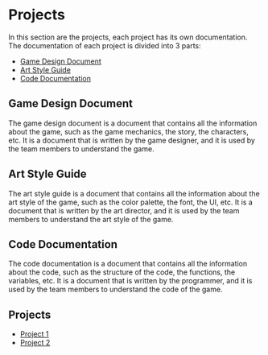 # Projects

In this section are the projects, each project has its own documentation. The documentation of each project is divided into 3 parts:

- [Game Design Document](#game-design-document)
- [Art Style Guide](#art-style-guide)
- [Code Documentation](#code-documentation)

## Game Design Document
The game design document is a document that contains all the information about the game, such as the game mechanics, the story, the characters, etc. It is a document that is written by the game designer, and it is used by the team members to understand the game.


## Art Style Guide
The art style guide is a document that contains all the information about the art style of the game, such as the color palette, the font, the UI, etc. It is a document that is written by the art director, and it is used by the team members to understand the art style of the game.


## Code Documentation
The code documentation is a document that contains all the information about the code, such as the structure of the code, the functions, the variables, etc. It is a document that is written by the programmer, and it is used by the team members to understand the code of the game.


## Projects
- [Project 1](XO/XO.md)
- [Project 2](RoadGame/RoadGame.md)